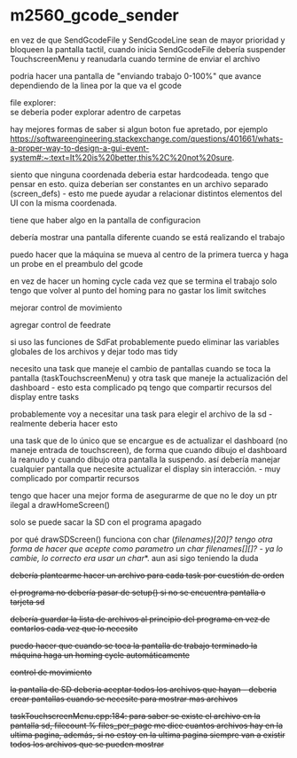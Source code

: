 # m2560_gcode_sender

en vez de que SendGcodeFile y SendGcodeLine sean de mayor prioridad y bloqueen la pantalla tactil, cuando inicia SendGcodeFile debería suspender TouchscreenMenu y reanudarla cuando termine de enviar el archivo

podria hacer una pantalla de "enviando trabajo 0-100%" que avance dependiendo de la linea por la que va el gcode

file explorer:<br>se deberia poder explorar adentro de carpetas

hay mejores formas de saber si algun boton fue apretado, por ejemplo https://softwareengineering.stackexchange.com/questions/401661/whats-a-proper-way-to-design-a-gui-event-system#:~:text=It%20is%20better,this%2C%20not%20sure.

siento que ninguna coordenada deberia estar hardcodeada. tengo que pensar en esto. quiza deberian ser constantes en un archivo separado (screen_defs) - esto me puede ayudar a relacionar distintos elementos del UI con la misma coordenada.

tiene que haber algo en la pantalla de configuracion

debería mostrar una pantalla diferente cuando se está realizando el trabajo

puedo hacer que la máquina se mueva al centro de la primera tuerca y haga un probe en el preambulo del gcode

en vez de hacer un homing cycle cada vez que se termina el trabajo solo tengo que volver al punto del homing para no gastar los limit switches

mejorar control de movimiento

agregar control de feedrate

si uso las funciones de SdFat probablemente puedo eliminar las variables globales de los archivos y dejar todo mas tidy

necesito una task que maneje el cambio de pantallas cuando se toca la pantalla (taskTouchscreenMenu) y otra task que maneje la actualización del dashboard - esto esta complicado pq tengo que compartir recursos del display entre tasks

probablemente voy a necesitar una task para elegir el archivo de la sd - realmente deberia hacer esto

una task que de lo único que se encargue es de actualizar el dashboard (no maneje entrada de touchscreen), de forma que cuando dibujo el dashboard la reanudo y cuando dibujo otra pantalla la suspendo. así debería manejar cualquier pantalla que necesite actualizar el display sin interacción. - muy complicado por compartir recursos

tengo que hacer una mejor forma de asegurarme de que no le doy un ptr ilegal a drawHomeScreen()

solo se puede sacar la SD con el programa apagado

por qué drawSDScreen() funciona con char (*filenames)[20]? tengo otra forma de hacer que acepte como parametro un char filenames[][]? - ya lo cambie, lo correcto era usar un char**. aun asi sigo teniendo la duda

<s>debería plantearme hacer un archivo para cada task por cuestión de orden</s>

<s>el programa no debería pasar de setup() si no se encuentra pantalla o tarjeta sd</s>

<s>debería guardar la lista de archivos al principio del programa en vez de contarlos cada vez que lo necesito</s>

<s>puedo hacer que cuando se toca la pantalla de trabajo terminado la máquina haga un homing cycle automáticamente</s>

<s>control de movimiento</s>

<s>la pantalla de SD deberia aceptar todos los archivos que hayan - deberia crear pantallas cuando se necesite para mostrar mas archivos</s>

<s>taskTouchscreenMenu.cpp:184: para saber se existe el archivo en la pantalla sd, filecount % files_per_page me dice cuantos archivos hay en la ultima pagina, además, si no estoy en la ultima pagina siempre van a existir todos los archivos que se pueden mostrar</s>
